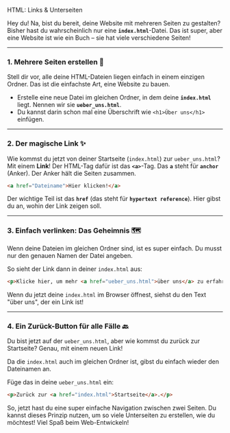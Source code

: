 HTML: Links & Unterseiten

Hey du\! Na, bist du bereit, deine Website mit mehreren Seiten zu gestalten? Bisher hast du wahrscheinlich nur eine **`index.html`**-Datei. Das ist super, aber eine Website ist wie ein Buch – sie hat viele verschiedene Seiten\!

---

### 1\. Mehrere Seiten erstellen 📄

Stell dir vor, alle deine HTML-Dateien liegen einfach in einem einzigen Ordner. Das ist die einfachste Art, eine Website zu bauen.

- Erstelle eine neue Datei im gleichen Ordner, in dem deine **`index.html`** liegt. Nennen wir sie **`ueber_uns.html`**.
- Du kannst darin schon mal eine Überschrift wie `<h1>Über uns</h1>` einfügen.

---

### 2\. Der magische Link ✨

Wie kommst du jetzt von deiner Startseite (`index.html`) zur `ueber_uns.html`? Mit einem **Link**\! Der HTML-Tag dafür ist das **`<a>`**-Tag. Das **`a`** steht für **`anchor`** (Anker). Der Anker hält die Seiten zusammen.

```html
<a href="Dateiname">Hier klicken!</a>
```

Der wichtige Teil ist das **`href`** (das steht für **`hypertext reference`**). Hier gibst du an, wohin der Link zeigen soll.

---

### 3\. Einfach verlinken: Das Geheimnis 🗺️

Wenn deine Dateien im gleichen Ordner sind, ist es super einfach. Du musst nur den genauen Namen der Datei angeben.

So sieht der Link dann in deiner `index.html` aus:

```html
<p>Klicke hier, um mehr <a href="ueber_uns.html">über uns</a> zu erfahren!</p>
```

Wenn du jetzt deine `index.html` im Browser öffnest, siehst du den Text "über uns", der ein Link ist\!

---

### 4\. Ein Zurück-Button für alle Fälle 🔙

Du bist jetzt auf der `ueber_uns.html`, aber wie kommst du zurück zur Startseite? Genau, mit einem neuen Link\!

Da die `index.html` auch im gleichen Ordner ist, gibst du einfach wieder den Dateinamen an.

Füge das in deine `ueber_uns.html` ein:

```html
<p>Zurück zur <a href="index.html">Startseite</a>.</p>
```

So, jetzt hast du eine super einfache Navigation zwischen zwei Seiten. Du kannst dieses Prinzip nutzen, um so viele Unterseiten zu erstellen, wie du möchtest\! Viel Spaß beim Web-Entwickeln\!
